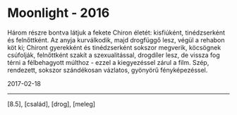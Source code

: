 # Moonlight - 2016

Három részre bontva látjuk a fekete Chiron életét: kisfiúként, tinédzserként és felnőttként. Az anyja kurválkodik, majd drogfüggő lesz, végül a rehabon köt ki; Chiront gyerekként és tinédzserként sokszor megverik, köcsögnek csúfolják, felnőttként szakít a szexualitással, drogdíler lesz, de vissza fog térni a félbehagyott múlthoz - ezzel a kiegyezéssel zárul a film. Szép, rendezett, sokszor szándékosan vázlatos, gyönyörű fényképezéssel.

2017-02-18

----

[8.5], [család], [drog], [meleg]
